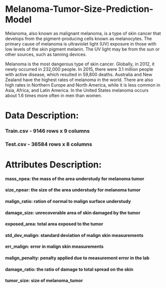 # Melanoma-Tumor-Size-Prediction-Model
Melanoma, also known as malignant melanoma, is a type of skin cancer that develops from the pigment-producing cells known as melanocytes. The primary cause of melanoma is ultraviolet light (UV) exposure in those with low levels of the skin pigment melanin. The UV light may be from the sun or other sources, such as tanning devices. 

Melanoma is the most dangerous type of skin cancer. Globally, in 2012, it newly occurred in 232,000 people. In 2015, there were 3.1 million people with active disease, which resulted in 59,800 deaths. Australia and New Zealand have the highest rates of melanoma in the world. There are also high rates in Northern Europe and North America, while it is less common in Asia, Africa, and Latin America. In the United States melanoma occurs about 1.6 times more often in men than women.

 

# Data Description:

### Train.csv - 9146 rows x 9 columns
### Test.csv - 36584 rows x 8 columns


# Attributes Description:

#### mass_npea:  the mass of the area understudy for melanoma tumor
#### size_npear: the size of the area understudy for melanoma tumor
#### malign_ratio: ration of normal to malign surface understudy
#### damage_size: unrecoverable area of skin damaged by the tumor
#### exposed_area: total area exposed to the tumor
#### std_dev_malign: standard deviation of malign skin measurements
#### err_malign: error in malign skin measurements
#### malign_penalty: penalty applied due to measurement error in the lab
#### damage_ratio: the ratio of damage to total spread on the skin
#### tumor_size: size of melanoma_tumor
